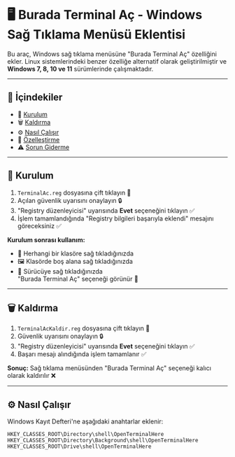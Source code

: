 # 🖥️ Burada Terminal Aç - Windows Sağ Tıklama Menüsü Eklentisi

Bu araç, Windows sağ tıklama menüsüne "Burada Terminal Aç" özelliğini ekler. Linux sistemlerindeki benzer özelliğe alternatif olarak geliştirilmiştir ve **Windows 7, 8, 10 ve 11** sürümlerinde çalışmaktadır.

---

## 📝 İçindekiler
- 🔧 [Kurulum](#kurulum)
- 🗑️ [Kaldırma](#kaldırma)
- ⚙️ [Nasıl Çalışır](#nasıl-çalışır)
- 🎨 [Özelleştirme](#özelleştirme)
- ⚠️ [Sorun Giderme](#sorun-giderme)

---

## 🔧 Kurulum
1. `TerminalAc.reg` dosyasına çift tıklayın 📄  
2. Açılan güvenlik uyarısını onaylayın 🔒  
3. "Registry düzenleyicisi" uyarısında **Evet** seçeneğini tıklayın ✅  
4. İşlem tamamlandığında "Registry bilgileri başarıyla eklendi" mesajını göreceksiniz ✅  

**Kurulum sonrası kullanım:**  
- 📁 Herhangi bir klasöre sağ tıkladığınızda  
- 🖼️ Klasörde boş alana sağ tıkladığınızda  
- 💾 Sürücüye sağ tıkladığınızda  
"Burada Terminal Aç" seçeneği görünür 🚀  

---

## 🗑️ Kaldırma
1. `TerminalAcKaldir.reg` dosyasına çift tıklayın 📄  
2. Güvenlik uyarısını onaylayın 🔒  
3. "Registry düzenleyicisi" uyarısında **Evet** seçeneğini tıklayın ✅  
4. Başarı mesajı alındığında işlem tamamlanır ✅  

**Sonuç:** Sağ tıklama menüsünden "Burada Terminal Aç" seçeneği kalıcı olarak kaldırılır ❌  

---

## ⚙️ Nasıl Çalışır
Windows Kayıt Defteri'ne aşağıdaki anahtarlar eklenir:  
```plaintext
HKEY_CLASSES_ROOT\Directory\shell\OpenTerminalHere  
HKEY_CLASSES_ROOT\Directory\Background\shell\OpenTerminalHere  
HKEY_CLASSES_ROOT\Drive\shell\OpenTerminalHere


